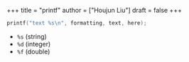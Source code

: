 +++
title = "printf"
author = ["Houjun Liu"]
draft = false
+++

```c
printf("text %s\n", formatting, text, here);
```

-   `%s` (string)
-   `%d` (integer)
-   `%f` (double)
